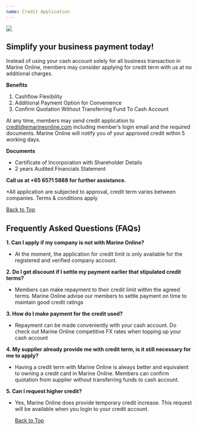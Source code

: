 ```yaml
---
name: Credit Application
---
```

![](https://bwec-file.oss-cn-hongkong.aliyuncs.com/mall/DES_IMG_ca444af0-45f8-11e9-96bd-4dccdb7d9582.png) 

## Simplify your business payment today!

Instead of using your cash account solely for all business transaction in Marine Online, members may consider applying for credit term with us at no additional charges.

**Benefits**

  1. Cashflow Flexibility
  2. Additional Payment Option for Convenience
  3. Confirm Quotation Without Transferring Fund To Cash Account

At any time, members may send credit application to [credit@emarineonline.com](mailto:credit@emarineonline.com) including member’s login email and the required documents. Marine Online will notify you of your approved credit within 5 working days.

**Documents**

  * Certificate of Incorporation with Shareholder Details
  * 2 years Audited Financials Statement

**Call us at +65 6571 5888 for further assistance.**

*All application are subjected to approval, credit term varies between companies. Terms & conditions apply

  [Back to Top](business_credit#)
  
## Frequently Asked Questions (FAQs)

**1. Can I apply if my company is not with Marine Online?**

- At the moment, the application for credit limit is only available for the registered and verified company account.

**2. Do I get discount if I settle my payment earlier that stipulated credit terms?**

- Members can make repayment to their credit limit within the agreed terms. Marine Online advise our members to settle payment on time    to maintain good credit ratings

**3. How do I make payment for the credit used?**

- Repayment can be made conveniently with your cash account. Do check out Marine Online competitive FX rates when topping up your cash account

**4. My supplier already provide me with credit term, is it still necessary for me to apply?**

- Having a credit term with Marine Online is always better and equivalent to owning a credit card in Marine Online. Members can confirm quotation from supplier without transferring funds to cash account.

**5. Can I request higher credit?**

- Yes, Marine Online does provide temporary credit increase. This request will be available when you login to your credit account.

  [Back to Top](business_credit#)
